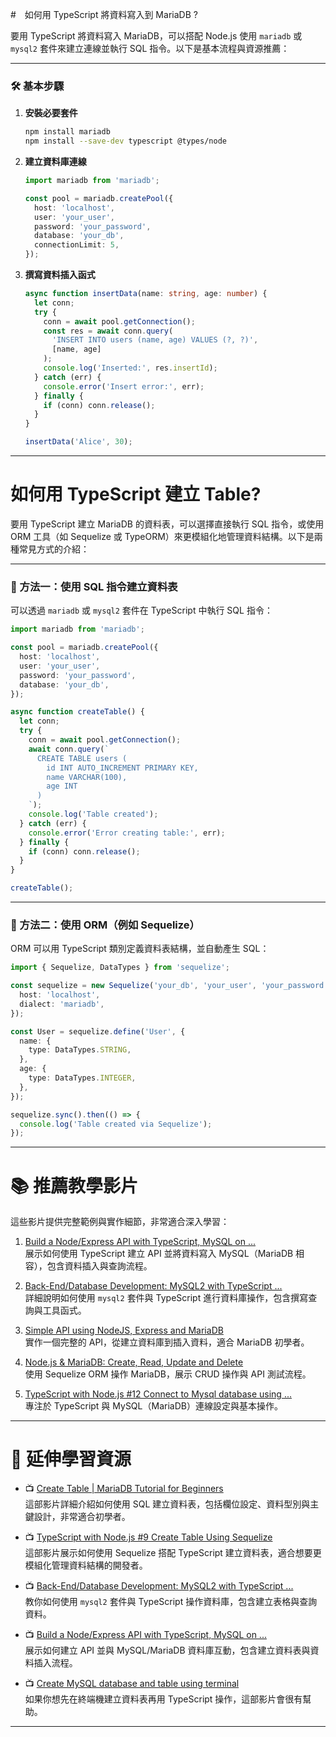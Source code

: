 #　如何用 TypeScript 將資料寫入到 MariaDB ?

要用 TypeScript 將資料寫入 MariaDB，可以搭配 Node.js 使用 `mariadb` 或 `mysql2` 套件來建立連線並執行 SQL 指令。以下是基本流程與資源推薦：

---

### 🛠️ 基本步驟

1. **安裝必要套件**

   ```bash
   npm install mariadb
   npm install --save-dev typescript @types/node
   ```

2. **建立資料庫連線**

   ```ts
   import mariadb from 'mariadb';

   const pool = mariadb.createPool({
     host: 'localhost',
     user: 'your_user',
     password: 'your_password',
     database: 'your_db',
     connectionLimit: 5,
   });
   ```

3. **撰寫資料插入函式**

   ```ts
   async function insertData(name: string, age: number) {
     let conn;
     try {
       conn = await pool.getConnection();
       const res = await conn.query(
         'INSERT INTO users (name, age) VALUES (?, ?)',
         [name, age]
       );
       console.log('Inserted:', res.insertId);
     } catch (err) {
       console.error('Insert error:', err);
     } finally {
       if (conn) conn.release();
     }
   }

   insertData('Alice', 30);
   ```

---

# 如何用 TypeScript 建立 Table?

要用 TypeScript 建立 MariaDB 的資料表，可以選擇直接執行 SQL 指令，或使用 ORM 工具（如 Sequelize 或 TypeORM）來更模組化地管理資料結構。以下是兩種常見方式的介紹：

---

### 🧱 方法一：使用 SQL 指令建立資料表

可以透過 `mariadb` 或 `mysql2` 套件在 TypeScript 中執行 SQL 指令：

```ts
import mariadb from 'mariadb';

const pool = mariadb.createPool({
  host: 'localhost',
  user: 'your_user',
  password: 'your_password',
  database: 'your_db',
});

async function createTable() {
  let conn;
  try {
    conn = await pool.getConnection();
    await conn.query(`
      CREATE TABLE users (
        id INT AUTO_INCREMENT PRIMARY KEY,
        name VARCHAR(100),
        age INT
      )
    `);
    console.log('Table created');
  } catch (err) {
    console.error('Error creating table:', err);
  } finally {
    if (conn) conn.release();
  }
}

createTable();
```

---

### 🧩 方法二：使用 ORM（例如 Sequelize）

ORM 可以用 TypeScript 類別定義資料表結構，並自動產生 SQL：

```ts
import { Sequelize, DataTypes } from 'sequelize';

const sequelize = new Sequelize('your_db', 'your_user', 'your_password', {
  host: 'localhost',
  dialect: 'mariadb',
});

const User = sequelize.define('User', {
  name: {
    type: DataTypes.STRING,
  },
  age: {
    type: DataTypes.INTEGER,
  },
});

sequelize.sync().then(() => {
  console.log('Table created via Sequelize');
});
```

--- 

# 📚 推薦教學影片

這些影片提供完整範例與實作細節，非常適合深入學習：

1. [Build a Node/Express API with TypeScript, MySQL on ...](https://www.youtube.com/watch?v=XKa5RejrWxg&pp=0gcJCfwAo7VqN5tD)  
   展示如何使用 TypeScript 建立 API 並將資料寫入 MySQL（MariaDB 相容），包含資料插入與查詢流程。

2. [Back-End/Database Development: MySQL2 with TypeScript ...](https://www.youtube.com/watch?v=zwTsol7i2Sk)  
   詳細說明如何使用 `mysql2` 套件與 TypeScript 進行資料庫操作，包含撰寫查詢與工具函式。

3. [Simple API using NodeJS, Express and MariaDB](https://www.youtube.com/watch?v=krTbf0O-BCo)  
   實作一個完整的 API，從建立資料庫到插入資料，適合 MariaDB 初學者。

4. [Node.js & MariaDB: Create, Read, Update and Delete](https://www.youtube.com/watch?v=_kho-ncCV6E)  
   使用 Sequelize ORM 操作 MariaDB，展示 CRUD 操作與 API 測試流程。

5. [TypeScript with Node.js #12 Connect to Mysql database using ...](https://www.youtube.com/watch?v=TLn5TGbmVkU)  
   專注於 TypeScript 與 MySQL（MariaDB）連線設定與基本操作。

---

# 🔧 延伸學習資源

- 📺 [Create Table | MariaDB Tutorial for Beginners](https://www.youtube.com/watch?v=ZAd7ryywTWE)  
這部影片詳細介紹如何使用 SQL 建立資料表，包括欄位設定、資料型別與主鍵設計，非常適合初學者。

- 📺 [TypeScript with Node.js #9 Create Table Using Sequelize](https://www.youtube.com/watch?v=iJgUe87d9lA)  
這部影片展示如何使用 Sequelize 搭配 TypeScript 建立資料表，適合想要更模組化管理資料結構的開發者。

- 📺 [Back-End/Database Development: MySQL2 with TypeScript ...](https://www.youtube.com/watch?v=zwTsol7i2Sk)  
  教你如何使用 `mysql2` 套件與 TypeScript 操作資料庫，包含建立表格與查詢資料。

- 📺 [Build a Node/Express API with TypeScript, MySQL on ...](https://www.youtube.com/watch?v=XKa5RejrWxg&pp=0gcJCfwAo7VqN5tD)  
  展示如何建立 API 並與 MySQL/MariaDB 資料庫互動，包含建立資料表與資料插入流程。

- 📺 [Create MySQL database and table using terminal](https://www.youtube.com/watch?v=X42tZWYOlWA)  
  如果你想先在終端機建立資料表再用 TypeScript 操作，這部影片會很有幫助。

---

